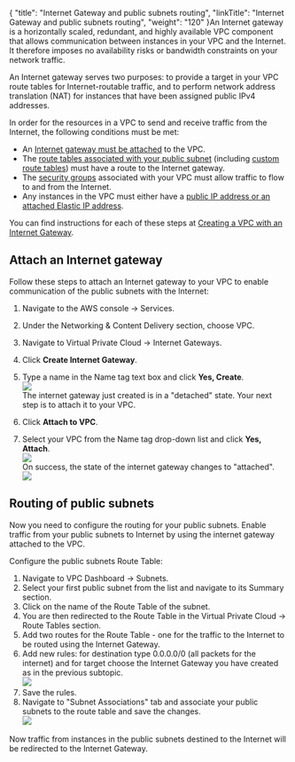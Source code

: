 {
    "title": "Internet Gateway and public subnets routing",
    "linkTitle": "Internet Gateway and public subnets routing",
    "weight": "120"
}An Internet gateway is a horizontally scaled, redundant, and highly available VPC component that allows communication between instances in your VPC and the Internet. It therefore imposes no availability risks or bandwidth constraints on your network traffic.

An Internet gateway serves two purposes: to provide a target in your VPC route tables for Internet-routable traffic, and to perform network address translation (NAT) for instances that have been assigned public IPv4 addresses.

In order for the resources in a VPC to send and receive traffic from the Internet, the following conditions must be met:

-   An [Internet gateway must be attached](http://docs.aws.amazon.com/AmazonVPC/latest/UserGuide/VPC_Internet_Gateway.html#Add_IGW_Attach_Gateway) to the VPC.
-   The [route tables associated with your public subnet](http://docs.aws.amazon.com/AmazonVPC/latest/UserGuide/VPC_Route_Tables.html) (including [custom route tables](http://docs.aws.amazon.com/AmazonVPC/latest/UserGuide/VPC_Internet_Gateway.html#Add_IGW_Routing)) must have a route to the Internet gateway.
-   The [security groups](http://docs.aws.amazon.com/AmazonVPC/latest/UserGuide/VPC_Internet_Gateway.html#Add_IG_Security_Groups) associated with your VPC must allow traffic to flow to and from the Internet.
-   Any instances in the VPC must either have a [public IP address or an attached Elastic IP address](http://docs.aws.amazon.com/AmazonVPC/latest/UserGuide/VPC_Internet_Gateway.html#Add_IG_EIPs).

You can find instructions for each of these steps at [Creating a VPC with an Internet Gateway](http://docs.aws.amazon.com/AmazonVPC/latest/UserGuide/VPC_Internet_Gateway.html#d0e22943).

## Attach an Internet gateway

Follow these steps to attach an Internet gateway to your VPC to enable communication of the public subnets with the Internet:

1.  Navigate to the AWS console -> Services.
2.  Under the Networking & Content Delivery section, choose VPC.
3.  Navigate to Virtual Private Cloud -> Internet Gateways.
4.  Click **Create Internet Gateway**.
5.  Type a name in the Name tag text box and click **Yes, Create**.  
    <img src="/Images/SecureTransport/create-inet-gw.PNG" class="maxWidth" />  
    The internet gateway just created is in a "detached" state. Your next step is to attach it to your VPC.  
      
6.  Click **Attach to VPC**.
7.  Select your VPC from the Name tag drop-down list and click **Yes, Attach**.  
    <img src="/Images/SecureTransport/ig-attach-to-vpc.PNG" class="maxWidth" />  
    On success, the state of the internet gateway changes to "attached".  
    <img src="/Images/SecureTransport/ig-attached.PNG" class="maxWidth" />

## Routing of public subnets

Now you need to configure the routing for your public subnets. Enable traffic from your public subnets to Internet by using the internet gateway attached to the VPC.

Configure the public subnets Route Table:

1.  Navigate to VPC Dashboard -> Subnets.
2.  Select your first public subnet from the list and navigate to its Summary section.
3.  Click on the name of the Route Table of the subnet.
4.  You are then redirected to the Route Table in the Virtual Private Cloud -> Route Tables section.
5.  Add two routes for the Route Table - one for the traffic to the Internet to be routed using the Internet Gateway.
6.  Add new rules: for destination type 0.0.0.0/0 (all packets for the internet) and for target choose the Internet Gateway you have created as in the previous subtopic.  
    <img src="/Images/SecureTransport/pub-add-rout.PNG" class="maxWidth" />  
7.  Save the rules.
8.  Navigate to "Subnet Associations" tab and associate your public subnets to the route table and save the changes.  
    <img src="/Images/SecureTransport/route-assign-sn.PNG" class="maxWidth" />

Now traffic from instances in the public subnets destined to the Internet will be redirected to the Internet Gateway.
